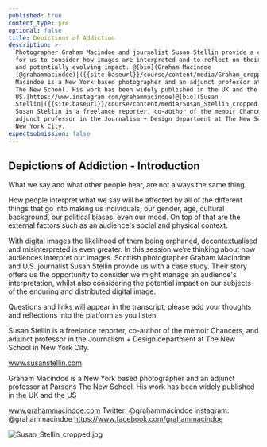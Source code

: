 ```yaml
---
published: true
content_type: pre
optional: false
title: Depictions of Addiction
description: >-
  Photographer Graham Macindoe and journalist Susan Stellin provide a case-study
  for us to consider how images are interpreted and to reflect on their enduring
  and potentially evolving impact. @[bio](Graham Macindoe
  (@grahammacindoe)|({{site.baseurl}}/course/content/media/Graham_cropped.jpg)|Graham
  Macindoe is a New York based photographer and an adjunct professor at Parsons
  The New School. His work has been widely published in the UK and the
  US.|https://www.instagram.com/grahammacindoe)@[bio](Susan
  Stellin|({{site.baseurl}}/course/content/media/Susan_Stellin_cropped.jpg)|
  Susan Stellin is a freelance reporter, co-author of the memoir Chancers, and
  adjunct professor in the Journalism + Design department at The New School in
  New York City.
expectsubmission: false
---
```

## Depictions of Addiction - Introduction

What we say and what other people hear, are not always the same thing. 

How people interpret what we say will be affected by all of the different things that go into making us individuals; our gender, age, cultural background, our political biases, even our mood. On top of that are the external factors such as an audience's social and physical context. 

With digital images the likelihood of them being orphaned, decontextualised and misinterpreted is even greater. In this session we’re thinking about how audiences interpret our images. Scottish photographer Graham Macindoe and U.S. journalist Susan Stellin provide us with a case study. Their story offers us the opportunity to consider we might manage an audience's interpretation, whilst also considering the potential impact on our subjects of the enduring and distributed digital image.

Questions and links will appear in the transcript, please add your thoughts and reflections into the platform as you listen.


Susan Stellin is a freelance reporter, co-author of the memoir Chancers, and adjunct professor in the Journalism + Design department at The New School in New York City.

www.susanstellin.com

Graham Macindoe is a New York based photographer and an adjunct professor at Parsons The New School. His work has been widely published in the UK and the US


www.grahammacindoe.com
Twitter: @grahammacindoe
instagram: @grahammacindoe
https://www.facebook.com/grahammacindoe

![Susan_Stellin_cropped.jpg]({{site.baseurl}}/course/content/media/Susan_Stellin_cropped.jpg)
